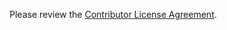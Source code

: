 Please review the [Contributor License Agreement](https://raw.githubusercontent.com/unitedvote/united.vote/master/CLA.md).
